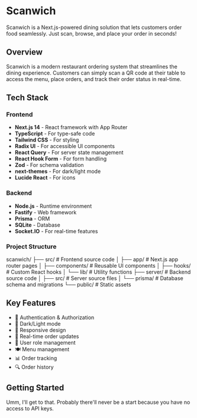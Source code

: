 # Scanwich

Scanwich is a Next.js-powered dining solution that lets customers order food seamlessly. Just scan, browse, and place your order in seconds!

## Overview

Scanwich is a modern restaurant ordering system that streamlines the dining experience. Customers can simply scan a QR code at their table to access the menu, place orders, and track their order status in real-time.

## Tech Stack

### Frontend

- **Next.js 14** - React framework with App Router
- **TypeScript** - For type-safe code
- **Tailwind CSS** - For styling
- **Radix UI** - For accessible UI components
- **React Query** - For server state management
- **React Hook Form** - For form handling
- **Zod** - For schema validation
- **next-themes** - For dark/light mode
- **Lucide React** - For icons

### Backend

- **Node.js** - Runtime environment
- **Fastify** - Web framework
- **Prisma** - ORM
- **SQLite** - Database
- **Socket.IO** - For real-time features

### Project Structure

scanwich/
├── src/ # Frontend source code
│ ├── app/ # Next.js app router pages
│ ├── components/ # Reusable UI components
│ ├── hooks/ # Custom React hooks
│ └── lib/ # Utility functions
├── server/ # Backend source code
│ ├── src/ # Server source files
│ └── prisma/ # Database schema and migrations
└── public/ # Static assets

## Key Features

- 🔐 Authentication & Authorization
- 🌙 Dark/Light mode
- 📱 Responsive design
- 🔄 Real-time order updates
- 👥 User role management
- 🍽️ Menu management
- 📊 Order tracking
- 🔍 Order history

## Getting Started

Umm, I'll get to that. Probably there'll never be a start because you have no access to API keys.
